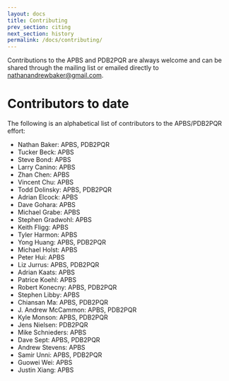 ```yaml
---
layout: docs
title: Contributing
prev_section: citing
next_section: history
permalink: /docs/contributing/
---
```


Contributions to the APBS and PDB2PQR are always welcome and can be shared through the mailing list or emailed directly to <a href="mailto:nathanandrewbaker@gmail.com">nathanandrewbaker@gmail.com</a>.

# Contributors to date

The following is an alphabetical list of contributors to the APBS/PDB2PQR effort:

* Nathan Baker: APBS, PDB2PQR
* Tucker Beck:  APBS
* Steve Bond:  APBS
* Larry Canino:  APBS
* Zhan Chen:  APBS
* Vincent Chu:  APBS
* Todd Dolinsky:  APBS, PDB2PQR
* Adrian Elcock:  APBS
* Dave Gohara:  APBS
* Michael Grabe:  APBS
* Stephen Gradwohl:  APBS
* Keith Fligg:  APBS
* Tyler Harmon:  APBS
* Yong Huang:  APBS, PDB2PQR
* Michael Holst:  APBS
* Peter Hui:  APBS
* Liz Jurrus:  APBS, PDB2PQR
* Adrian Kaats:  APBS
* Patrice Koehl:  APBS
* Robert Konecny:  APBS, PDB2PQR
* Stephen Libby:  APBS
* Chiansan Ma:  APBS, PDB2PQR
* J. Andrew McCammon:  APBS, PDB2PQR
* Kyle Monson:  APBS, PDB2PQR
* Jens Nielsen:  PDB2PQR
* Mike Schnieders:  APBS
* Dave Sept:  APBS, PDB2PQR
* Andrew Stevens:  APBS
* Samir Unni:  APBS, PDB2PQR
* Guowei Wei:  APBS
* Justin Xiang:  APBS
